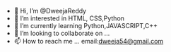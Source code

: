 - 👋 Hi, I’m @DweejaReddy
- 👀 I’m interested in HTML, CSS,Python
- 🌱 I’m currently learning Python,JAVASCRIPT,C++
- 💞️ I’m looking to collaborate on ...
- 📫 How to reach me ... email:dweeja54@gmail.com

<!---
DweejaReddy/DweejaReddy is a ✨ special ✨ repository because its `README.md` (this file) appears on your GitHub profile.
You can click the Preview link to take a look at your changes.
--->

